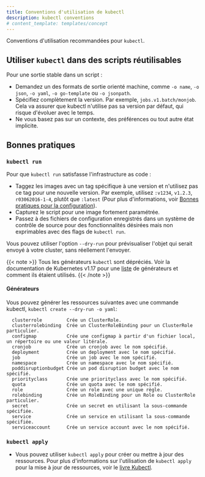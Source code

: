 ```yaml
---
title: Conventions d'utilisation de kubectl
description: kubectl conventions
# content_template: templates/concept
---
```


<!-- overview -->
Conventions d'utilisation recommandées pour `kubectl`.


<!-- body -->

## Utiliser `kubectl` dans des scripts réutilisables

Pour une sortie stable dans un script :

* Demandez un des formats de sortie orienté machine, comme `-o name`, `-o json`, `-o yaml`, `-o go-template` ou `-o jsonpath`.
* Spécifiez complètement la version. Par exemple, `jobs.v1.batch/monjob`. Cela va assurer que kubectl n'utilise pas sa version par défaut, qui risque d'évoluer avec le temps.
* Ne vous basez pas sur un contexte, des préférences ou tout autre état implicite.

## Bonnes pratiques

### `kubectl run`

Pour que `kubectl run` satisfasse l'infrastructure as code :

* Taggez les images avec un tag spécifique à une version et n'utilisez pas ce tag pour une nouvelle version. Par exemple, utilisez `:v1234`, `v1.2.3`, `r03062016-1-4`, plutôt que `:latest` (Pour plus d'informations, voir [Bonnes pratiques pour la configuration](/docs/concepts/configuration/overview/#container-images)).
* Capturez le script pour une image fortement paramétrée.
* Passez à des fichiers de configuration enregistrés dans un système de contrôle de source pour des fonctionnalités désirées mais non exprimables avec des flags de `kubectl run`.

Vous pouvez utiliser l'option `--dry-run` pour prévisualiser l'objet qui serait envoyé à votre cluster, sans réellement l'envoyer.

{{< note >}}
Tous les générateurs `kubectl` sont dépréciés. Voir la documentation de Kubernetes v1.17 pour une [liste](https://v1-17.docs.kubernetes.io/fr/docs/reference/kubectl/conventions/#g%C3%A9n%C3%A9rateurs) de générateurs et comment ils étaient utilisés.
{{< /note >}}

#### Générateurs
Vous pouvez générer les ressources suivantes avec une commande kubectl, `kubectl create --dry-run -o yaml`:
```
  clusterrole         Crée un ClusterRole.
  clusterrolebinding  Crée un ClusterRoleBinding pour un ClusterRole particulier.
  configmap           Crée une configmap à partir d'un fichier local, un répertoire ou une valeur litérale.
  cronjob             Crée un cronjob avec le nom spécifié.
  deployment          Crée un deployment avec le nom spécifié.
  job                 Crée un job avec le nom spécifié.
  namespace           Crée un namespace avec le nom spécifié.
  poddisruptionbudget Crée un pod disruption budget avec le nom spécifié.
  priorityclass       Crée une priorityclass avec le nom spécifié.
  quota               Crée un quota avec le nom spécifié.
  role                Crée un role avec une unique règle.
  rolebinding         Crée un RoleBinding pour un Role ou ClusterRole particulier.
  secret              Crée un secret en utilisant la sous-commande spécifiée.
  service             Crée un service en utilisant la sous-commande spécifiée.
  serviceaccount      Crée un service account avec le nom spécifié.
```

### `kubectl apply`

* Vous pouvez utiliser `kubectl apply` pour créer ou mettre à jour des ressources. Pour plus d'informations sur l'utilisation de `kubectl apply` pour la mise à jour de ressources, voir le [livre Kubectl](https://kubectl.docs.kubernetes.io).


